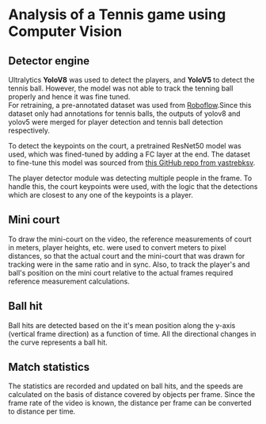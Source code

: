 # Analysis of a Tennis game using Computer Vision
 
## Detector engine
Ultralytics **YoloV8** was used to detect the players, and **YoloV5** to detect the tennis ball. However, the model was not able to track the tenning ball properly and hence it was fine tuned.<br>
For retraining, a pre-annotated dataset was used from [Roboflow](https://universe.roboflow.com/viren-dhanwani/tennis-ball-detection/dataset/6#).Since this dataset only had annotations for tennis balls, the outputs of yolov8 and yolov5 were merged for player detection and tennis ball detection respectively.<br>

To detect the keypoints on the court, a pretrained ResNet50 model was used, which was fined-tuned by adding a FC layer at the end. The dataset to fine-tune this model was sourced from [this GitHub repo from yastrebksv](https://github.com/yastrebksv/TennisCourtDetector?tab=readme-ov-file).

The player detector module was detecting multiple people in the frame. To handle this, the court keypoints were used, with the logic that the detections which are closest to any one of the keypoints is a player.

## Mini court
To draw the mini-court on the video, the reference measurements of court in meters, player heights, etc. were used to convert meters to pixel distances, so that the actual court and the mini-court that was drawn for tracking were in the same ratio and in sync. Also, to track the player's and ball's position on the mini court relative to the actual frames required reference measurement calculations.

## Ball hit
Ball hits are detected based on the it's mean position along the y-axis (vertical frame direction) as a function of time. All the directional changes in the curve represents a ball hit. 

## Match statistics
The statistics are recorded and updated on ball hits, and the speeds are calculated on the basis of distance covered by objects per frame. Since the frame rate of the video is known, the distance per frame can be converted to distance per time.